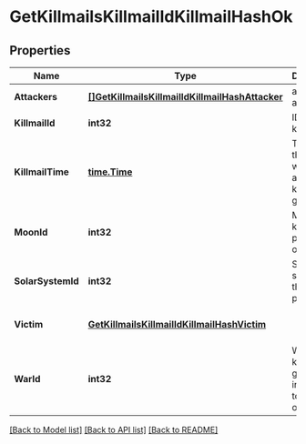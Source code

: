 # GetKillmailsKillmailIdKillmailHashOk

## Properties
Name | Type | Description | Notes
------------ | ------------- | ------------- | -------------
**Attackers** | [**[]GetKillmailsKillmailIdKillmailHashAttacker**](get_killmails_killmail_id_killmail_hash_attacker.md) | attackers array | [default to null]
**KillmailId** | **int32** | ID of the killmail | [default to null]
**KillmailTime** | [**time.Time**](time.Time.md) | Time that the victim was killed and the killmail generated  | [default to null]
**MoonId** | **int32** | Moon if the kill took place at one | [optional] [default to null]
**SolarSystemId** | **int32** | Solar system that the kill took place in  | [default to null]
**Victim** | [**GetKillmailsKillmailIdKillmailHashVictim**](get_killmails_killmail_id_killmail_hash_victim.md) |  | [optional] [default to null]
**WarId** | **int32** | War if the killmail is generated in relation to an official war  | [optional] [default to null]

[[Back to Model list]](../README.md#documentation-for-models) [[Back to API list]](../README.md#documentation-for-api-endpoints) [[Back to README]](../README.md)


